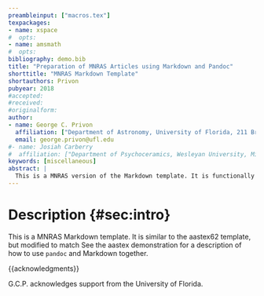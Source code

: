 ```yaml
---
preambleinput: ["macros.tex"]
texpackages:
- name: xspace
#  opts:
- name: amsmath
#  opts:
bibliography: demo.bib
title: "Preparation of MNRAS Articles using Markdown and Pandoc"
shorttitle: "MNRAS Markdown Template"
shortauthors: Privon
pubyear: 2018
#accepted:
#received:
#originalform:
author:
- name: George C. Privon
  affiliation: ["Department of Astronomy, University of Florida, 211 Bryant Space Sciences Center, Gainesville, 32611 FL, USA"]
  email: george.privon@ufl.edu
#- name: Josiah Carberry
#  affiliation: ["Department of Psychoceramics, Wesleyan University, Middletown, CT", "Department of Psychoceramics, Brown University: Providence, RI"]
keywords: [miscellaneous]
abstract: |
  This is a MNRAS version of the Markdown template. It is functionally very similar to the aastex62 template but has a reduced numbers of options, reflecting the reduced complexity/flexibility compared to \aastex.
---
```


# Description {#sec:intro}

This is a MNRAS Markdown template.
It is similar to the aastex62 template, but modified to match 
See the aastex demonstration for a description of how to use `pandoc` and Markdown together.

{{acknowledgments}}

G.C.P. acknowledges support from the University of Florida.
